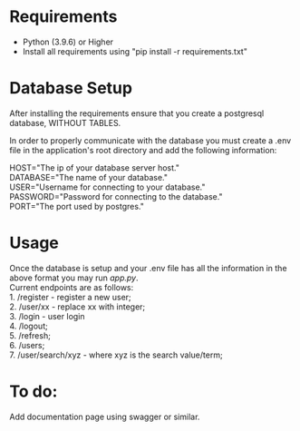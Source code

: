 # Requirements  
  
* Python (3.9.6) or Higher  
* Install all requirements using "pip install -r requirements.txt"

# Database Setup  
After installing the requirements ensure that you create a postgresql database, WITHOUT TABLES.

In order to properly communicate with the database you must create a .env file in the application's root directory and add the following information:  

HOST="The ip of your database server host."  
DATABASE="The name of your database."  
USER="Username for connecting to your database."  
PASSWORD="Password for connecting to the database."  
PORT="The port used by postgres."
  
# Usage  
Once the database is setup and your .env file has all the information in the above format you may run *app.py*.  
Current endpoints are as follows:  
	1. /register - register a new user;  
	2. /user/xx - replace xx with integer;  
	3. /login - user login  
	4. /logout;  
	5. /refresh;  
	6. /users;  
	7. /user/search/xyz - where xyz is the search value/term;  


# To do:  
Add documentation page using swagger or similar.